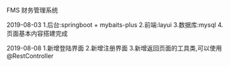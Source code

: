 FMS
财务管理系统

2019-08-03
    1.后台:springboot + mybaits-plus
    2.前端:layui
    3.数据库:mysql
    4.页面基本内容搭建完成
    
2019-08-08
    1.新增登陆界面
    2.新增注册界面
    3.新增返回页面的工具类,可以使用@RestController
    
    
  